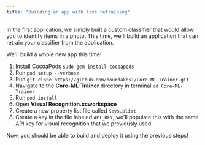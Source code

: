 ```yaml
---
title: "Building an app with live retraining"
---
```


In the first application, we simply built a custom classifier that would allow you to identify items in a photo. This time, we'll build an application that can retrain your classifier from the application.

We'll build a whole new app this time!

1. Install CocoaPods `sudo gem install cocoapods`
1. Run `pod setup --verbose`
1. Run `git clone https://github.com/bourdakos1/Core-ML-Trainer.git`
1. Navigate to the **Core-ML-Trainer** directory in terminal `cd Core-ML-Trainer`
1. Run `pod install`
1. Open **Visual Recognition.xcworkspace**
1. Create a new property list file called `Keys.plist`
1. Create a key in the file labeled `API_KEY`, we'll populate this with the same API key for visual recognition that we previously used

Now, you should be able to build and deploy it using the previous steps!
